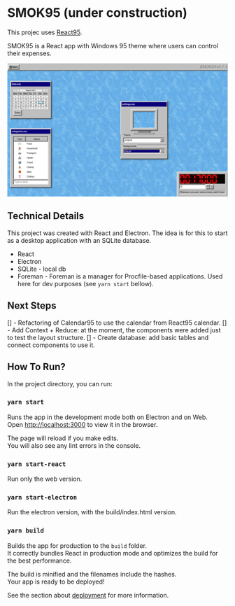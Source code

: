 # SMOK95 (under construction)

This projec uses [React95](https://github.com/arturbien/React95).

SMOK95 is a React app with Windows 95 theme where users can control their expenses.

![SMOK95 Screenshot](/public/example1.png)

## Technical Details

This project was created with React and Electron. The idea is for this to start as a
desktop application with an SQLite database.

* React
* Electron
* SQLite - local db
* Foreman - Foreman is a manager for Procfile-based applications. Used here for dev purposes (see `yarn start` bellow).

## Next Steps

[] - Refactoring of Calendar95 to use the calendar from React95 calendar. 
[] - Add Context + Reduce: at the moment, the components were added just to test the layout structure. 
[] - Create database: add basic tables and connect components to use it.

## How To Run?
In the project directory, you can run:

### `yarn start`

Runs the app in the development mode both on Electron and on Web.\
Open [http://localhost:3000](http://localhost:3000) to view it in the browser.

The page will reload if you make edits.\
You will also see any lint errors in the console.

### `yarn start-react`

Run only the web version.

### `yarn start-electron`

Run the electron version, with the build/index.html version.

### `yarn build`

Builds the app for production to the `build` folder.\
It correctly bundles React in production mode and optimizes the build for the best performance.

The build is minified and the filenames include the hashes.\
Your app is ready to be deployed!

See the section about [deployment](https://facebook.github.io/create-react-app/docs/deployment) for more information.
